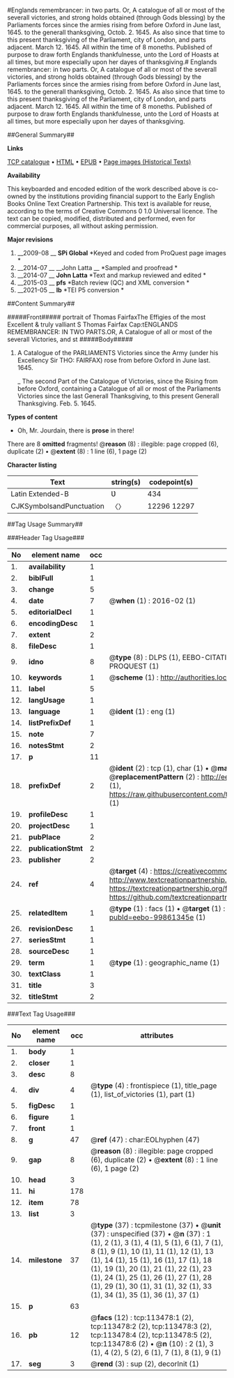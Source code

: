 #Englands remembrancer: in two parts. Or, A catalogue of all or most of the severall victories, and strong holds obtained (through Gods blessing) by the Parliaments forces since the armies rising from before Oxford in June last, 1645. to the generall thanksgiving, Octob. 2. 1645. As also since that time to this present thanksgiving of the Parliament, city of London, and parts adjacent. March 12. 1645. All within the time of 8 moneths. Published of purpose to draw forth Englands thankfulnesse, unto the Lord of Hoasts at all times, but more especially upon her dayes of thanksgiving.#
Englands remembrancer: in two parts. Or, A catalogue of all or most of the severall victories, and strong holds obtained (through Gods blessing) by the Parliaments forces since the armies rising from before Oxford in June last, 1645. to the generall thanksgiving, Octob. 2. 1645. As also since that time to this present thanksgiving of the Parliament, city of London, and parts adjacent. March 12. 1645. All within the time of 8 moneths. Published of purpose to draw forth Englands thankfulnesse, unto the Lord of Hoasts at all times, but more especially upon her dayes of thanksgiving.

##General Summary##

**Links**

[TCP catalogue](http://www.ota.ox.ac.uk/tcp/)  • 
[HTML](http://tei.it.ox.ac.uk/tcp/Texts-HTML/free/A83/A83992.html)  • 
[EPUB](http://tei.it.ox.ac.uk/tcp/Texts-EPUB/free/A83/A83992.epub) • 
[Page images (Historical Texts)](https://historicaltexts.jisc.ac.uk/eebo-99861345e)

**Availability**

This keyboarded and encoded edition of the work described above is co-owned by the
    institutions providing financial support to the Early English Books Online Text Creation
    Partnership. This text is available for reuse, according to the terms of  Creative Commons 0 1.0 Universal
    licence. The text can be copied, modified, distributed and performed, even for commercial
    purposes, all without asking permission.

**Major revisions**

1. __2009-08 __ __SPi Global__ *Keyed and coded from ProQuest page images *
1. __2014-07 __ __John Latta __ *Sampled and proofread *
1. __2014-07 __ __John Latta__ *Text and markup reviewed and edited *
1. __2015-03 __ __pfs__ *Batch review (QC) and XML conversion *
1. __2021-05 __ __lb__ *TEI P5 conversion *

##Content Summary##

#####Front#####
portrait of Thomas FairfaxThe Effigies of the most Excellent & truly valliant S Thomas Fairfax Cap:tENGLANDS REMEMBRANCER: IN TWO PARTS.OR, A Catalogue of all or most of the severall Victories, and st
#####Body#####

1. A Catalogue of the PARLIAMENTS Victories since the Army (under his Excellency Sir THO: FAIRFAX) rose from before Oxford in June last. 1645.

    _ The second Part of the Catalogue of Victories, since the Rising from before Oxford, containing a Catalogue of all or most of the Parliaments Victories since the last Generall Thanksgiving, to this present Generall Thanksgiving. Feb. 5. 1645.

**Types of content**

  * Oh, Mr. Jourdain, there is **prose** in there!

There are 8 **omitted** fragments! 
 @__reason__ (8) : illegible: page cropped (6), duplicate (2)  •  @__extent__ (8) : 1 line (6), 1 page (2)

**Character listing**


|Text|string(s)|codepoint(s)|
|---|---|---|
|Latin Extended-B|Ʋ|434|
|CJKSymbolsandPunctuation|〈〉|12296 12297|

##Tag Usage Summary##

###Header Tag Usage###

|No|element name|occ|attributes|
|---|---|---|---|
|1.|__availability__|1||
|2.|__biblFull__|1||
|3.|__change__|5||
|4.|__date__|7| @__when__ (1) : 2016-02 (1)|
|5.|__editorialDecl__|1||
|6.|__encodingDesc__|1||
|7.|__extent__|2||
|8.|__fileDesc__|1||
|9.|__idno__|8| @__type__ (8) : DLPS (1), EEBO-CITATION (1), VID (1), EEBO-PROQUEST (1), STC (3), PROQUEST (1)|
|10.|__keywords__|1| @__scheme__ (1) : http://authorities.loc.gov/ (1)|
|11.|__label__|5||
|12.|__langUsage__|1||
|13.|__language__|1| @__ident__ (1) : eng (1)|
|14.|__listPrefixDef__|1||
|15.|__note__|7||
|16.|__notesStmt__|2||
|17.|__p__|11||
|18.|__prefixDef__|2| @__ident__ (2) : tcp (1), char (1)  •  @__matchPattern__ (2) : ([0-9\-]+):([0-9IVX]+) (1), (.+) (1)  •  @__replacementPattern__ (2) : http://eebo.chadwyck.com/downloadtiff?vid=$1&page=$2 (1), https://raw.githubusercontent.com/textcreationpartnership/Texts/master/tcpchars.xml#$1 (1)|
|19.|__profileDesc__|1||
|20.|__projectDesc__|1||
|21.|__pubPlace__|2||
|22.|__publicationStmt__|2||
|23.|__publisher__|2||
|24.|__ref__|4| @__target__ (4) : https://creativecommons.org/publicdomain/zero/1.0/ (1), http://www.textcreationpartnership.org/docs/. (1), https://textcreationpartnership.org/faq/#faq05 (1), https://github.com/textcreationpartnership (1)|
|25.|__relatedItem__|1| @__type__ (1) : facs (1)  •  @__target__ (1) : https://data.historicaltexts.jisc.ac.uk/view?pubId=eebo-99861345e (1)|
|26.|__revisionDesc__|1||
|27.|__seriesStmt__|1||
|28.|__sourceDesc__|1||
|29.|__term__|1| @__type__ (1) : geographic_name (1)|
|30.|__textClass__|1||
|31.|__title__|3||
|32.|__titleStmt__|2||


###Text Tag Usage###

|No|element name|occ|attributes|
|---|---|---|---|
|1.|__body__|1||
|2.|__closer__|1||
|3.|__desc__|8||
|4.|__div__|4| @__type__ (4) : frontispiece (1), title_page (1), list_of_victories (1), part (1)|
|5.|__figDesc__|1||
|6.|__figure__|1||
|7.|__front__|1||
|8.|__g__|47| @__ref__ (47) : char:EOLhyphen (47)|
|9.|__gap__|8| @__reason__ (8) : illegible: page cropped (6), duplicate (2)  •  @__extent__ (8) : 1 line (6), 1 page (2)|
|10.|__head__|3||
|11.|__hi__|178||
|12.|__item__|78||
|13.|__list__|3||
|14.|__milestone__|37| @__type__ (37) : tcpmilestone (37)  •  @__unit__ (37) : unspecified (37)  •  @__n__ (37) : 1 (1), 2 (1), 3 (1), 4 (1), 5 (1), 6 (1), 7 (1), 8 (1), 9 (1), 10 (1), 11 (1), 12 (1), 13 (1), 14 (1), 15 (1), 16 (1), 17 (1), 18 (1), 19 (1), 20 (1), 21 (1), 22 (1), 23 (1), 24 (1), 25 (1), 26 (1), 27 (1), 28 (1), 29 (1), 30 (1), 31 (1), 32 (1), 33 (1), 34 (1), 35 (1), 36 (1), 37 (1)|
|15.|__p__|63||
|16.|__pb__|12| @__facs__ (12) : tcp:113478:1 (2), tcp:113478:2 (2), tcp:113478:3 (2), tcp:113478:4 (2), tcp:113478:5 (2), tcp:113478:6 (2)  •  @__n__ (10) : 2 (1), 3 (1), 4 (2), 5 (2), 6 (1), 7 (1), 8 (1), 9 (1)|
|17.|__seg__|3| @__rend__ (3) : sup (2), decorInit (1)|
